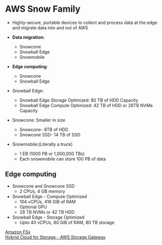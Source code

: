 # AWS Snow Family
- Highly-secure, portable devices to collect and process data at the edge and migrate data into and out of AWS

- **Data migration:** 
	- Snowcone
	- Snowball Edge 
	- Snowmobile
- **Edge computing**:
	- Snowcone 
	- Snowball Edge

- Snowball Edge:
	- Snowball Edge Storage Optimized: 80 TB of HDD Capacity
	- Snowball Edge Compute Optimized: 42 TB of HDD or 28TB NVMe Capacity
- Snowcone: Smaller in size
	- Snowcone- 8TB of HDD
	- Snowcone SSD- 14 TB of SSD
- Snowmobile:(Literally a truck)
	- 1 EB (1000 PB or 1,000,000 TBs)
	- Each snowmobile can store 100 PB of data

## Edge computing
- Snowcone and Snowcone SSD
	- 2 CPUs, 4 GB memory
- Snowball Edge - Compute Optimized
	- 104 vCPUs, 416 GiB of RAM
	- Optional GPU
	- 28 TB NVMs or 42 TB HDD
- Snowball Edge - Storage Optimized
	- Upto 40 vCPUs, 80 GiB of RAM, 80 TB storage


[Amazon FSx](Section-16/AWS%20FSx.md)</br>
[Hybrid Cloud for Storage - AWS Storage Gateway](Hybrid%20Cloud%20for%20Storage%20-%20AWS%20Storage%20Gateway.md)</br>